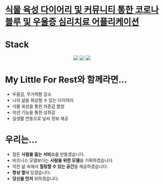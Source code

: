 # [식물 육성 다이어리 및 커뮤니티 통한 코로나블루 및 우울증 심리치료 어플리케이션](github.com/HwaRyo/My_Little_For_Rest)

# Stack
<div align=center> 
   <img src="http://img.shields.io/badge/-Java-FA5858?style=flat&logo=Java&logoColor=white">
   <img src="http://img.shields.io/badge/-Kotlin-7F52FF?style=flat&logo=Kotlin&logoColor=white">
   <img src="http://img.shields.io/badge/-Firebase-FFCA28?style=flat&logo=Firebase&logoColor=white">
</div>

# My Little For Rest와 함께라면...
- 우울감, 무기력함 감소
- 나의 삶을 회상할 수 있는 다이어리
- 식물 육성을 통한 자존감 함양
- 미션 기능을 통한 성취감
- 실생활 연동으로 날씨 정보 제공

# 우리는...
- 힘든 **사람을 돕는 서비스**를 만들겠습니다.
- 비즈니스 모델보다는 **사람을 위한 모델**을 기획하겠습니다.
- 지친 삶 속에서 **힐링할 수 있는 공간**을 제공하겠습니다.
- **항상 옆**에 있겠습니다.
- **당신을 먼저** 위하겠습니다.
